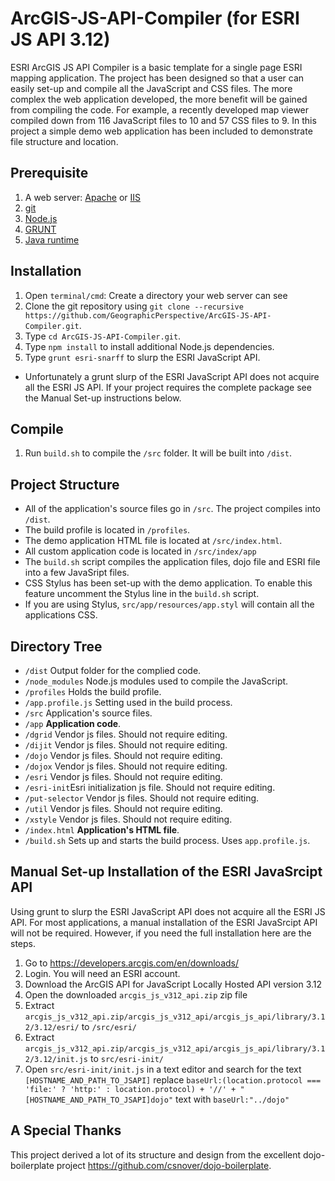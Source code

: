 # ArcGIS-JS-API-Compiler (for ESRI JS API 3.12)

ESRI ArcGIS JS API Compiler is a basic template for a single page ESRI mapping application. The project has been designed so that a user can easily set-up and compile all the JavaScript and CSS files. The more complex the web application developed, the more benefit will be gained from compiling the code. For example, a recently developed map viewer compiled down from 116 JavaScript files to 10 and 57 CSS files to 9. In this project a simple demo web application has been included to demonstrate file structure and location.

Prerequisite
------------
1. A web server: [Apache](http://www.apache.org/) or [IIS](http://www.iis.net/)
2. [git](http://git-scm.com/)
3. [Node.js](http://nodejs.org)
4. [GRUNT](http://gruntjs.com/)
5. [Java runtime](http://www.java.com/)

Installation
------------
1. Open `terminal/cmd`: Create a directory your web server can see
2. Clone the git repository using `git clone --recursive https://github.com/GeographicPerspective/ArcGIS-JS-API-Compiler.git`.
3. Type `cd ArcGIS-JS-API-Compiler.git`.
3. Type `npm install` to install additional Node.js dependencies.
4. Type `grunt esri-snarff` to slurp the ESRI JavaScript API. 
  * Unfortunately a grunt slurp of the ESRI JavaScript API does not acquire all the ESRI JS API. If your project requires the complete package see the Manual Set-up instructions below.  

Compile
-------
1. Run `build.sh` to compile the `/src` folder. It will be built into `/dist`.

Project Structure
-----------------
* All of the application's source files go in `/src`. The project compiles into `/dist`.
* The build profile is located in `/profiles`.
* The demo application HTML file is located at `/src/index.html`.
* All custom application code is located in `/src/index/app`
* The `build.sh` script compiles the application files, dojo file and ESRI file into a few JavaSript files.
* CSS Stylus has been set-up with the demo application. To enable this feature uncomment the Stylus line in the `build.sh` script.
* If you are using Stylus, `src/app/resources/app.styl` will contain all the applications CSS.

Directory Tree
--------------
* `/dist` Output folder for the complied code.
* `/node_modules` Node.js modules used to compile the JavaScript.
* `/profiles` Holds the build profile.
 * `/app.profile.js` Setting used in the build process.
* `/src`  Application's source files.
 * `/app` **Application code**.
 * `/dgrid` Vendor js files. Should not require editing.
 * `/dijit` Vendor js files. Should not require editing.
 * `/dojo` Vendor js files. Should not require editing.
 * `/dojox` Vendor js files. Should not require editing.
 * `/esri` Vendor js files. Should not require editing.
 * `/esri-init`Esri initialization js file. Should not require editing.
 * `/put-selector` Vendor js files. Should not require editing.
 * `/util` Vendor js files. Should not require editing.
 * `/xstyle` Vendor js files. Should not require editing.
 * `/index.html` **Application's HTML file**.
* `/build.sh` Sets up and starts the build process. Uses `app.profile.js`.

Manual Set-up Installation of the ESRI JavaSrcipt API
----------------------------------------------
Using grunt to slurp the ESRI JavaScript API does not acquire all the ESRI JS API. For most applications, a manual installation of the ESRI JavaSrcipt API will not be required. However, if you need the full installation here are the steps.

1. Go to https://developers.arcgis.com/en/downloads/
2. Login. You will need an ESRI account.
3. Download the ArcGIS API for JavaScript Locally Hosted API version 3.12
4. Open the downloaded `arcgis_js_v312_api.zip` zip file
5. Extract `arcgis_js_v312_api.zip/arcgis_js_v312_api/arcgis_js_api/library/3.12/3.12/esri/` to `/src/esri/`
6. Extract `arcgis_js_v312_api.zip/arcgis_js_v312_api/arcgis_js_api/library/3.12/3.12/init.js` to `src/esri-init/`
7. Open `src/esri-init/init.js` in a text editor and search for the text `[HOSTNAME_AND_PATH_TO_JSAPI]` replace `baseUrl:(location.protocol === 'file:' ? 'http:' : location.protocol) + '//' + "[HOSTNAME_AND_PATH_TO_JSAPI]dojo"` text with `baseUrl:"../dojo"`

A Special Thanks
----------------
This project derived a lot of its structure and design from the excellent dojo-boilerplate project https://github.com/csnover/dojo-boilerplate.
